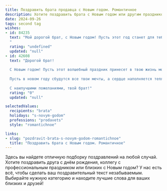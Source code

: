 ```yaml
---
title: Поздравить брата продавца с Новым годом. Романтичное
description: Хотите поздравить брата с Новым годом или другим праздником? Наш ИИ создаст незабываемое поздравление, а вы обязательно выделитесь среди других.  
date: 2024-09-26
tags: second tag
wishes:
- id: 84235
  text: "Мой дорогой брат, с Новым годом! Пусть этот год станет для тебя таким же ярким и сверкающим, как праздничные огни, а твоя жизнь — такой же полной чудес и радостей, как витрина магазина в преддверии Рождества. Пусть каждый день будет наполнен теплотой, любовью и успехом, а твоя работа продавца приносит не только доход, но и удовлетворение от общения с людьми, от дарения улыбок и исполнения желаний.  Я люблю тебя и желаю тебе всего самого прекрасного в Новом году!
  "
  rating: "undefined"
  updated: "null"
- id: 42608
  text: "Дорогой брат!
  
  С Новым годом! Пусть этот волшебный праздник принесет в твою жизнь море радости и счастья. Желаю, чтобы каждый день нового года был наполнен яркими моментами, как в витрине магазина перед праздниками. Пусть твоя работа продавца дарит тебе не только успех, но и удовлетворение от общения с людьми, вдохновения и новых возможностей.
  
  Пусть в новом году сбудутся все твои мечты, а сердце наполняется теплом и любовью! Пускай рядом будет осязаемая радость, как утренний кофе, и пусть поддержка друзей всегда согревает душу.
  
  С наилучшими пожеланиями, твой брат!"
  rating: "0"
  updated: "null"

selectedValues:
  recipients: "brata"
  holidays: "s-novym-godom"
  professions: "prodavets"
  style: "romantichnoe"

links:
- slug: "pozdravit-brata-s-novym-godom-romantichnoe"
  title: "Поздравить брата с Новым годом. Романтичное"
---
```


Здесь вы найдете отличную подборку поздравлений на любой случай. 
Хотите поздравить друга с днём рождения, коллегу с профессиональным праздником или близких с Новым годом? У нас есть всё, чтобы сделать ваш поздравительный текст незабываемым. Выбирайте нужную категорию и находите лучшие слова для ваших близких и друзей!
